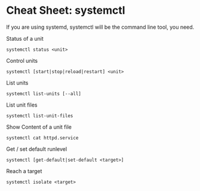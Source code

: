 # Cheat Sheet: systemctl

If you are using systemd, systemctl will be the command line tool, you need.

Status of a unit

```
systemctl status <unit>
```

Control units

```
systemctl [start|stop|reload|restart] <unit>
```

List units

```
systemctl list-units [--all]
```

List unit files

```
systemctl list-unit-files
```

Show Content of a unit file

```
systemctl cat httpd.service
```

Get / set default runlevel

```
systemctl [get-default|set-default <target>]
```

Reach a target

```
systemctl isolate <target>
```
